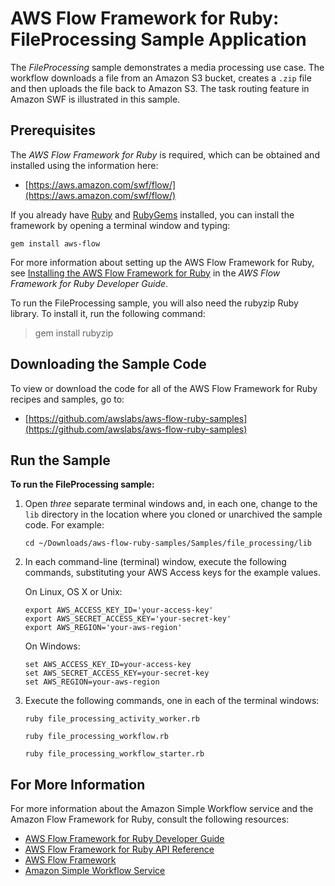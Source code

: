 AWS Flow Framework for Ruby: FileProcessing Sample Application
==============================================================

The *FileProcessing* sample demonstrates a media processing use case.
The workflow downloads a file from an Amazon S3 bucket, creates a
`.zip` file and then uploads the file back to Amazon
S3. The task routing feature in Amazon SWF is illustrated in this
sample.

Prerequisites
-------------

The *AWS Flow Framework for Ruby* is required, which can be obtained and
installed using the information here:

-   [https://aws.amazon.com/swf/flow/](https://aws.amazon.com/swf/flow/)

If you already have [Ruby](https://www.ruby-lang.org/) and
[RubyGems](http://rubygems.org/) installed, you can install the
framework by opening a terminal window and typing:

~~~~
gem install aws-flow
~~~~

For more information about setting up the AWS Flow Framework for Ruby,
see [Installing the AWS Flow Framework for
Ruby](http://docs.aws.amazon.com/amazonswf/latest/awsrbflowguide/installing.html)
in the *AWS Flow Framework for Ruby Developer Guide*.

To run the FileProcessing sample, you will also need the rubyzip Ruby
library. To install it, run the following command:

> gem install rubyzip

Downloading the Sample Code
---------------------------

To view or download the code for all of the AWS Flow Framework for Ruby
recipes and samples, go to:

-   [https://github.com/awslabs/aws-flow-ruby-samples](https://github.com/awslabs/aws-flow-ruby-samples)

Run the Sample
--------------

**To run the FileProcessing sample:**

1.  Open *three* separate terminal windows and, in each one, change to
    the `lib` directory in the location where you
    cloned or unarchived the sample code. For example:

    ~~~~
    cd ~/Downloads/aws-flow-ruby-samples/Samples/file_processing/lib
    ~~~~

2.  In each command-line (terminal) window, execute the following
    commands, substituting your AWS Access keys for the example values.

    On Linux, OS X or Unix:

    ~~~~
    export AWS_ACCESS_KEY_ID='your-access-key'
    export AWS_SECRET_ACCESS_KEY='your-secret-key'
    export AWS_REGION='your-aws-region'
    ~~~~

    On Windows:

    ~~~~
    set AWS_ACCESS_KEY_ID=your-access-key
    set AWS_SECRET_ACCESS_KEY=your-secret-key
    set AWS_REGION=your-aws-region
    ~~~~

3.  Execute the following commands, one in each of the terminal windows:

    ~~~~
    ruby file_processing_activity_worker.rb

    ruby file_processing_workflow.rb

    ruby file_processing_workflow_starter.rb
    ~~~~

For More Information
--------------------

For more information about the Amazon Simple Workflow service and the
Amazon Flow Framework for Ruby, consult the following resources:

-   [AWS Flow Framework for Ruby Developer
    Guide](http://docs.aws.amazon.com/amazonswf/latest/awsrbflowguide/)
-   [AWS Flow Framework for Ruby API
    Reference](https://docs.aws.amazon.com/amazonswf/latest/awsrbflowapi/)
-   [AWS Flow Framework](http://aws.amazon.com/swf/flow/)
-   [Amazon Simple Workflow Service](http://aws.amazon.com/swf/)

